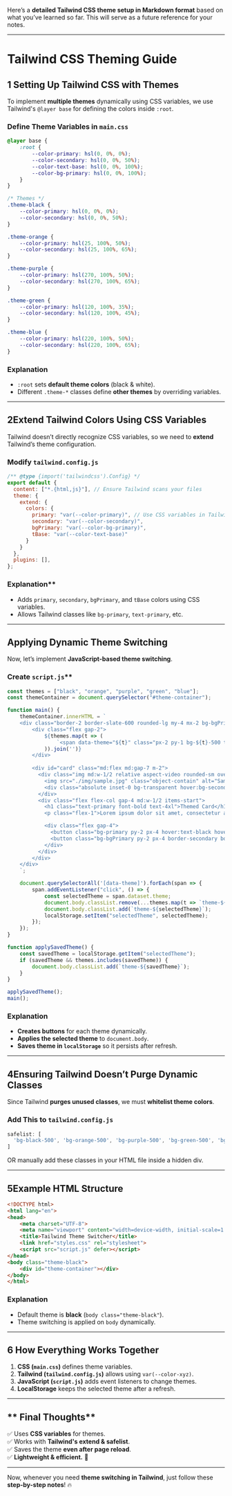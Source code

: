 Here’s a **detailed Tailwind CSS theme setup in Markdown format** based on what you’ve learned so far. This will serve as a future reference for your notes.  

---

# **Tailwind CSS Theming Guide**

## **1️ Setting Up Tailwind CSS with Themes**
To implement **multiple themes** dynamically using CSS variables, we use Tailwind's `@layer base` for defining the colors inside `:root`.

### **Define Theme Variables in `main.css`**
```css
@layer base {
    :root {
        --color-primary: hsl(0, 0%, 0%);
        --color-secondary: hsl(0, 0%, 50%);
        --color-text-base: hsl(0, 0%, 100%);
        --color-bg-primary: hsl(0, 0%, 100%);
    }
}

/* Themes */
.theme-black {
    --color-primary: hsl(0, 0%, 0%);
    --color-secondary: hsl(0, 0%, 50%);
}

.theme-orange {
    --color-primary: hsl(25, 100%, 50%);
    --color-secondary: hsl(25, 100%, 65%);
}

.theme-purple {
    --color-primary: hsl(270, 100%, 50%);
    --color-secondary: hsl(270, 100%, 65%);
}

.theme-green {
    --color-primary: hsl(120, 100%, 35%);
    --color-secondary: hsl(120, 100%, 45%);
}

.theme-blue {
    --color-primary: hsl(220, 100%, 50%);
    --color-secondary: hsl(220, 100%, 65%);
}
```

### **Explanation**
- `:root` sets **default theme colors** (black & white).
- Different `.theme-*` classes define **other themes** by overriding variables.

---

## **2️Extend Tailwind Colors Using CSS Variables**
Tailwind doesn’t directly recognize CSS variables, so we need to **extend** Tailwind’s theme configuration.

### **Modify `tailwind.config.js`**
```js
/** @type {import('tailwindcss').Config} */
export default {
  content: ["*.{html,js}"], // Ensure Tailwind scans your files
  theme: {
    extend: {
      colors: {
        primary: "var(--color-primary)", // Use CSS variables in Tailwind
        secondary: "var(--color-secondary)",
        bgPrimary: "var(--color-bg-primary)",
        tBase: "var(--color-text-base)"
      }
    }
  },
  plugins: [],
};
```

### Explanation**
- Adds `primary`, `secondary`, `bgPrimary`, and `tBase` colors using CSS variables.
- Allows Tailwind classes like `bg-primary`, `text-primary`, etc.

---

## **Applying Dynamic Theme Switching**
Now, let’s implement **JavaScript-based theme switching**.

### Create `script.js`**
```js
const themes = ["black", "orange", "purple", "green", "blue"];
const themeContainer = document.querySelector("#theme-container");

function main() {
    themeContainer.innerHTML = `
    <div class="border-2 border-slate-600 rounded-lg my-4 mx-2 bg-bgPrimary p-4">
        <div class="flex gap-2">
            ${themes.map(t => (
                `<span data-theme="${t}" class="px-2 py-1 bg-${t}-500 text-black cursor-pointer rounded">${t}</span>`
            )).join('')}
        </div>
        
        <div id="card" class="md:flex md:gap-7 m-2">
          <div class="img md:w-1/2 relative aspect-video rounded-sm overflow-hidden">
            <img src="./img/sample.jpg" class="object-contain" alt="Sample Image">
            <div class="absolute inset-0 bg-transparent hover:bg-secondary opacity-50"></div>
          </div>
          <div class="flex flex-col gap-4 md:w-1/2 items-start">
            <h1 class="text-primary font-bold text-4xl">Themed Card</h1>
            <p class="flex-1">Lorem ipsum dolor sit amet, consectetur adipiscing elit...</p>

            <div class="flex gap-4">
              <button class="bg-primary py-2 px-4 hover:text-black hover:bg-secondary text-tBase font-medium">Buy now</button>
              <button class="bg-bgPrimary py-2 px-4 border-secondary border-2 hover:border-primary font-medium">Explore</button>
            </div>
          </div>
        </div>
    </div>
    `;

    document.querySelectorAll('[data-theme]').forEach(span => {
        span.addEventListener("click", () => {
            const selectedTheme = span.dataset.theme;
            document.body.classList.remove(...themes.map(t => `theme-${t}`));
            document.body.classList.add(`theme-${selectedTheme}`);
            localStorage.setItem("selectedTheme", selectedTheme);
        });
    });
}

function applySavedTheme() {
    const savedTheme = localStorage.getItem("selectedTheme");
    if (savedTheme && themes.includes(savedTheme)) {
        document.body.classList.add(`theme-${savedTheme}`);
    }
}

applySavedTheme();
main();
```

### **Explanation**
- **Creates buttons** for each theme dynamically.
- **Applies the selected theme** to `document.body`.
- **Saves theme in `localStorage`** so it persists after refresh.

---

## **4️Ensuring Tailwind Doesn’t Purge Dynamic Classes**
Since Tailwind **purges unused classes**, we must **whitelist theme colors**.

### **Add This to `tailwind.config.js`**
```js
safelist: [
  'bg-black-500', 'bg-orange-500', 'bg-purple-500', 'bg-green-500', 'bg-blue-500'
]
```
OR manually add these classes in your HTML file inside a hidden div.

---

## **5️Example HTML Structure**
```html
<!DOCTYPE html>
<html lang="en">
<head>
    <meta charset="UTF-8">
    <meta name="viewport" content="width=device-width, initial-scale=1.0">
    <title>Tailwind Theme Switcher</title>
    <link href="styles.css" rel="stylesheet">
    <script src="script.js" defer></script>
</head>
<body class="theme-black">
    <div id="theme-container"></div>
</body>
</html>
```
### **Explanation**
- Default theme is **black** (`body class="theme-black"`).
- Theme switching is applied on `body` dynamically.

---

## **6️ How Everything Works Together**
1. **CSS (`main.css`)** defines theme variables.
2. **Tailwind (`tailwind.config.js`)** allows using `var(--color-xyz)`.
3. **JavaScript (`script.js`)** adds event listeners to change themes.
4. **LocalStorage** keeps the selected theme after a refresh.

---

## ** Final Thoughts**
✅ Uses **CSS variables** for themes.  
✅ Works with **Tailwind's extend & safelist**.  
✅ Saves the theme **even after page reload**.  
✅ **Lightweight & efficient.** 🚀  

---

Now, whenever you need **theme switching in Tailwind**, just follow these **step-by-step notes**! 🔥